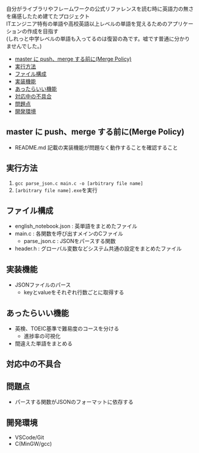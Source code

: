 自分がライブラリやフレームワークの公式リファレンスを読む時に英語力の無さを痛感したため建てたプロジェクト  
ITエンジニア特有の単語や高校英語以上レベルの単語を覚えるためのアプリケーションの作成を目指す  
(しれっと中学レベルの単語も入ってるのは復習の為です。嘘です普通に分かりませんでした。)

- [master に push、merge する前に(Merge Policy)](#master-%e3%81%ab-pushmerge-%e3%81%99%e3%82%8b%e5%89%8d%e3%81%abmerge-policy)
- [実行方法](#%e5%ae%9f%e8%a1%8c%e6%96%b9%e6%b3%95)
- [ファイル構成](#%e3%83%95%e3%82%a1%e3%82%a4%e3%83%ab%e6%a7%8b%e6%88%90)
- [実装機能](#%e5%ae%9f%e8%a3%85%e6%a9%9f%e8%83%bd)
- [あったらいい機能](#%e3%81%82%e3%81%a3%e3%81%9f%e3%82%89%e3%81%84%e3%81%84%e6%a9%9f%e8%83%bd)
- [対応中の不具合](#%e5%af%be%e5%bf%9c%e4%b8%ad%e3%81%ae%e4%b8%8d%e5%85%b7%e5%90%88)
- [問題点](#%e5%95%8f%e9%a1%8c%e7%82%b9)
- [開発環境](#%e9%96%8b%e7%99%ba%e7%92%b0%e5%a2%83)

## master に push、merge する前に(Merge Policy)

- README.md 記載の実装機能が問題なく動作することを確認すること

## 実行方法

1. `gcc parse_json.c main.c -o [arbitrary file name]`
2. `[arbitrary file name].exe`を実行

## ファイル構成

- english_notebook.json : 英単語をまとめたファイル
- main.c : 各関数を呼び出すメインのCファイル
  - parse_json.c : JSONをパースする関数
- header.h : グローバル変数などシステム共通の設定をまとめたファイル

## 実装機能

- JSONファイルのパース
  - keyとvalueをそれぞれ行数ごとに取得する

## あったらいい機能

- 英検、TOEIC基準で難易度のコースを分ける
  - 進捗率の可視化
- 間違えた単語をまとめる

## 対応中の不具合

## 問題点

- パースする関数がJSONのフォーマットに依存する

## 開発環境

- VSCode/Git
- C(MinGW/gcc)

